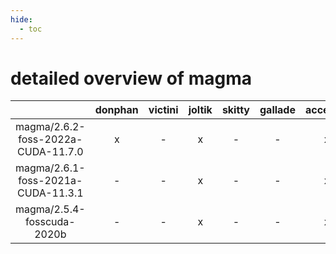 ```yaml
---
hide:
  - toc
---
```


detailed overview of magma
==========================

| |donphan|victini|joltik|skitty|gallade|accelgor|swalot|doduo|
| :---: | :---: | :---: | :---: | :---: | :---: | :---: | :---: | :---: |
|magma/2.6.2-foss-2022a-CUDA-11.7.0|x|-|x|-|-|x|-|-|
|magma/2.6.1-foss-2021a-CUDA-11.3.1|-|-|x|-|-|x|-|-|
|magma/2.5.4-fosscuda-2020b|-|-|x|-|-|x|-|-|

